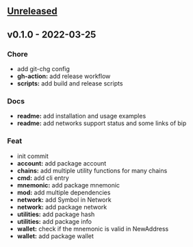 <a name="unreleased"></a>
## [Unreleased]


<a name="v0.1.0"></a>
## v0.1.0 - 2022-03-25
### Chore
- add git-chg config
- **gh-action:** add release workflow
- **scripts:** add build and release scripts

### Docs
- **readme:** add installation and usage examples
- **readme:** add networks support status and some links of bip

### Feat
- init commit
- **account:** add package account
- **chains:** add multiple utility functions for many chains
- **cmd:** add cli entry
- **mnemonic:** add package mnemonic
- **mod:** add multiple dependencies
- **network:** add Symbol in Network
- **network:** add package network
- **utilities:** add package hash
- **utilities:** add package info
- **wallet:** check if the mnemonic is valid in NewAddress
- **wallet:** add package wallet


[Unreleased]: https://github.com/keng42/xwallet/compare/v0.1.0...HEAD
